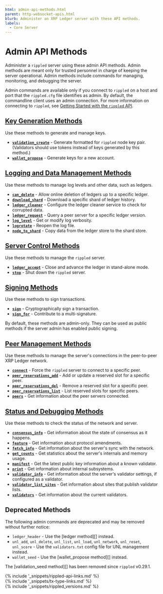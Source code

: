 ```yaml
---
html: admin-api-methods.html
parent: http-websocket-apis.html
blurb: Administer an XRP Ledger server with these API methods.
labels:
  - Core Server
---
```

# Admin API Methods

Administer a `rippled` server using these admin API methods. Admin methods are meant only for trusted personnel in charge of keeping the server operational. Admin methods include commands for managing, monitoring, and debugging the server.

Admin commands are available only if you connect to `rippled` on a host and port that the `rippled.cfg` file identifies as admin. By default, the commandline client uses an admin connection. For more information on connecting to `rippled`, see [Getting Started with the `rippled` API](get-started-using-http-websocket-apis.html).


## [Key Generation Methods](key-generation-methods.html)

Use these methods to generate and manage keys.

* **[`validation_create`](validation_create.html)** - Generate formatted for `rippled` node key pair. (Validators should use tokens instead of keys generated by this method.)
* **[`wallet_propose`](wallet_propose.html)** - Generate keys for a new account.


## [Logging and Data Management Methods](logging-and-data-management-methods.html)

Use these methods to manage log levels and other data, such as ledgers.

* **[`can_delete`](can_delete.html)** - Allow online deletion of ledgers up to a specific ledger.
* **[`download_shard`](download_shard.html)** - Download a specific shard of ledger history.
* **[`ledger_cleaner`](ledger_cleaner.html)** - Configure the ledger cleaner service to check for corrupted data.
* **[`ledger_request`](ledger_request.html)** - Query a peer server for a specific ledger version.
* **[`log_level`](log_level.html)** - Get or modify log verbosity.
* **[`logrotate`](logrotate.html)** - Reopen the log file.
* **[`node_to_shard`](node_to_shard.html)** - Copy data from the ledger store to the shard store.


## [Server Control Methods](server-control-methods.html)

Use these methods to manage the `rippled` server.

* **[`ledger_accept`](ledger_accept.html)** - Close and advance the ledger in stand-alone mode.
* **[`stop`](stop.html)** - Shut down the `rippled` server.

## [Signing Methods](signing-methods.html)

Use these methods to sign transactions.

* **[`sign`](sign.html)** - Cryptographically sign a transaction.
* **[`sign_for`](sign_for.html)** - Contribute to a multi-signature.

By default, these methods are admin-only. They can be used as public methods if the server admin has enabled public signing.

## [Peer Management Methods](peer-management-methods.html)

Use these methods to manage the server's connections in the peer-to-peer XRP Ledger network.

* **[`connect`](connect.html)** - Force the `rippled` server to connect to a specific peer.
* **[`peer_reservations_add`](peer_reservations_add.html)** - Add or update a reserved slot for a specific peer.
* **[`peer_reservations_del`](peer_reservations_del.html)** - Remove a reserved slot for a specific peer.
* **[`peer_reservations_list`](peer_reservations_list.html)** - List reserved slots for specific peers.
* **[`peers`](peers.html)** - Get information about the peer servers connected.

## [Status and Debugging Methods](status-and-debugging-methods.html)

Use these methods to check the status of the network and server.

* **[`consensus_info`](consensus_info.html)** - Get information about the state of consensus as it happens.
* **[`feature`](feature.html)** - Get information about protocol amendments.
* **[`fetch_info`](fetch_info.html)** - Get information about the server's sync with the network.
* **[`get_counts`](get_counts.html)** - Get statistics about the server's internals and memory usage.
* **[`manifest`](manifest.html)** - Get the latest public key information about a known validator.
* **[`print`](print.html)** - Get information about internal subsystems.
* **[`validator_info`](validator_info.html)** - Get information about the server's validator settings, if configured as a validator.
* **[`validator_list_sites`](validator_list_sites.html)** - Get information about sites that publish validator lists.
* **[`validators`](validators.html)** - Get information about the current validators.


## Deprecated Methods

The following admin commands are deprecated and may be removed without further notice:

* `ledger_header` - Use the [ledger method][] instead.
* `unl_add`, `unl_delete`, `unl_list`, `unl_load`, `unl_network`, `unl_reset`, `unl_score` - Use the `validators.txt` config file for UNL management instead.
* `wallet_seed` - Use the [wallet_propose method][] instead.

The [validation_seed method][] has been removed since `rippled` v0.29.1.


<!--{# common link defs #}-->
{% include '_snippets/rippled-api-links.md' %}			
{% include '_snippets/tx-type-links.md' %}			
{% include '_snippets/rippled_versions.md' %}
